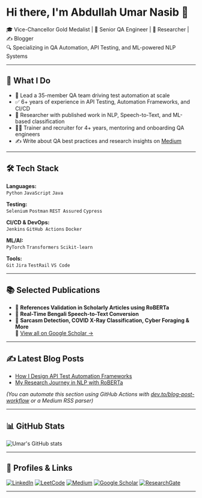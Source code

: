 # Hi there, I'm Abdullah Umar Nasib 👋

🎓 Vice-Chancellor Gold Medalist | 🧪 Senior QA Engineer | 💬 Researcher | ✍️ Blogger  
🔍 Specializing in QA Automation, API Testing, and ML-powered NLP Systems

---

## 💼 What I Do

- 🚀 Lead a 35-member QA team driving test automation at scale
- ✅ 6+ years of experience in API Testing, Automation Frameworks, and CI/CD
- 🤖 Researcher with published work in NLP, Speech-to-Text, and ML-based classification
- 👨‍🏫 Trainer and recruiter for 4+ years, mentoring and onboarding QA engineers
- ✍️ Write about QA best practices and research insights on [Medium](https://medium.com/@umarnasib13)

---

## 🛠 Tech Stack

**Languages:**  
`Python` `JavaScript` `Java`  

**Testing:**  
`Selenium` `Postman` `REST Assured` `Cypress`  

**CI/CD & DevOps:**  
`Jenkins` `GitHub Actions` `Docker`  

**ML/AI:**  
`PyTorch` `Transformers` `Scikit-learn`  

**Tools:**  
`Git` `Jira` `TestRail` `VS Code`

---

## 📚 Selected Publications

- 🧠 **References Validation in Scholarly Articles using RoBERTa**  
- 🎤 **Real-Time Bengali Speech-to-Text Conversion**  
- 🤖 **Sarcasm Detection, COVID X-Ray Classification, Cyber Foraging & More**  
📖 [View all on Google Scholar →](https://scholar.google.com/citations?user=Jv_yP-sAAAAJ&hl=en&oi=ao)

---

## ✍️ Latest Blog Posts

<!-- BLOG-POST-LIST:START -->
- [How I Design API Test Automation Frameworks](https://medium.com/@umarnasib13)
- [My Research Journey in NLP with RoBERTa](https://medium.com/@umarnasib13)
<!-- BLOG-POST-LIST:END -->

*(You can automate this section using GitHub Actions with [dev.to/blog-post-workflow](https://github.com/gautamkrishnar/blog-post-workflow) or a Medium RSS parser)*

---

## 📊 GitHub Stats

![Umar's GitHub stats](https://github-readme-stats.vercel.app/api?username=UmarNasib&show_icons=true&theme=default)

---

## 🔗 Profiles & Links

[![LinkedIn](https://img.shields.io/badge/LinkedIn-blue?logo=linkedin)](https://www.linkedin.com/in/umarnasib/)
[![LeetCode](https://img.shields.io/badge/LeetCode-orange?logo=leetcode)](https://leetcode.com/u/UmarNasib/)
[![Medium](https://img.shields.io/badge/Medium-black?logo=medium)](https://medium.com/@umarnasib13)
[![Google Scholar](https://img.shields.io/badge/Scholar-grey?logo=googlescholar)](https://scholar.google.com/citations?user=Jv_yP-sAAAAJ&hl=en&oi=ao)
[![ResearchGate](https://img.shields.io/badge/ResearchGate-green?logo=researchgate)](https://www.researchgate.net/profile/Abdullah-Nasib?ev=hdr_xprf)

---
